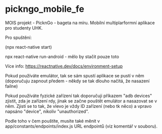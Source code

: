 # pickngo_mobile_fe
MOIS projekt - PicknGo - bageta na míru. Mobilní multiplarformní aplikace pro studenty UHK.

Pro spuštění:

(npx react-native start)

npx react-native run-android - mělo by stačit pouze toto

Více info: https://reactnative.dev/docs/environment-setup

Pokud používáte emulátor, tak se sám spustí aplikace se pustí v něm (doporučuju zapnout předem - někdy se tak dlouho načítá, že nasazení failne)

Pokud používáte fyzické zařízení tak doporučuji příkazem "adb devices" zjistit, zda je zařízení rdy, jinak se začne pouštět emulátor a nasazovat se v něm. Zjistí se to tak, že vlevo je vždy ID zařízení (nebo tk něco) a vpravo napsáno "device", nikoliv "unauthorized".

Podle toho v čem pouštíte, musíte také měnit v app/constants/endpoints/index.js URL endpointů (viz komentář v souboru).
